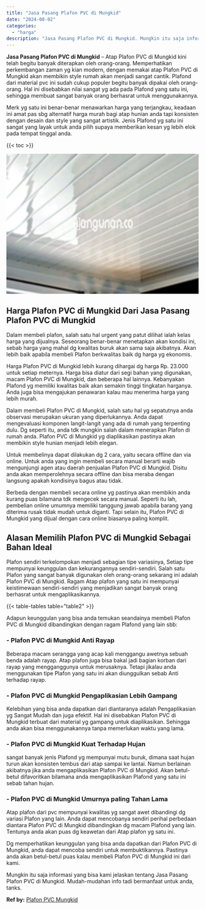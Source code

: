 ```yaml
---
title: "Jasa Pasang Plafon PVC di Mungkid"
date: "2024-08-02"
categories: 
  - "harga"
description: "Jasa Pasang Plafon PVC di Mungkid. Mungkin itu saja informasi yang bisa kami jelaskan tentang Jasa Pasang Plafon PVC di Mungkid. Mudah-mudahan info tadi berm..."
---
```


**Jasa Pasang Plafon PVC di Mungkid** – Atap Plafon PVC di Mungkid kini telah begitu banyak diterapkan oleh orang-orang. Memperhatikan perkembangan zaman yg kian modern, dengan memakai atap Plafon PVC di Mungkid akan membikin style rumah akan menjadi sangat cantik. Plafond dari material pvc ini sudah cukup populer begitu banyak dipakai oleh orang-orang. Hal ini disebabkan nilai sangat yg ada pada Plafond yang satu ini, sehingga membuat sangat banyak orang berhasrat untuk menggunakannya.

Merk yg satu ini benar-benar menawarkan harga yang terjangkau, keadaan ini amat pas sbg alternatif harga murah bagi atap hunian anda tapi konsisten dengan desain dan style yang sangat artistik. Jenis Plafond yg satu ini sangat yang layak untuk anda pilih supaya memberikan kesan yg lebih elok pada tempat tinggal anda.

{{< toc >}}

![Jasa Pasang Plafon PVC di Mungkid](/images/flafond-pvc-murah09.png)

## Harga Plafon PVC di Mungkid Dari Jasa Pasang Plafon PVC di Mungkid

Dalam membeli plafon, salah satu hal urgent yang patut dilihat ialah kelas harga yang dijualnya. Seseorang benar-benar menetapkan akan kondisi ini, sebab harga yang mahal dg kwalitas buruk akan sama saja akibatnya. Akan lebih baik apabila membeli Plafon berkwalitas baik dg harga yg ekonomis.

Harga Plafon PVC di Mungkid lebih kurang dihargai dg harga Rp. 23.000 untuk setiap meternya. Harga bisa diatur dari segi bahan yang digunakan, macam Plafon PVC di Mungkid, dan beberapa hal lainnya. Kebanyakan Plafond yg memiliki kwalitas baik akan semakin tinggi tingkatan harganya. Anda juga bisa mengajukan penawaran kalau mau menerima harga yang lebih murah.

Dalam membeli Plafon PVC di Mungkid, salah satu hal yg sepatutnya anda observasi merupakan ukuran yang diperlukannya. Anda dapat mengevaluasi komponen langit-langit yang ada di rumah yang terpenting dulu. Dg seperti itu, anda tdk mungkin salah dalam menerapkan Plafon di rumah anda. Plafon PVC di Mungkid yg diaplikasikan pastinya akan membikin style hunian menjadi lebih elegan.

Untuk membelinya dapat dilakukan dg 2 cara, yaitu secara offline dan via online. Untuk anda yang ingin membeli secara manual berarti wajib mengunjungi agen atau daerah penjualan Plafon PVC di Mungkid. Disitu anda akan memperolehnya secara offline dan bisa meraba dengan langsung apakah kondisinya bagus atau tidak.

Berbeda dengan membeli secara online yg pastinya akan membikin anda kurang puas bilamana tdk mengecek secara manual. Seperti itu lah, pembelian online umumnya memiliki tanggung jawab apabila barang yang diterima rusak tidak mudah untuk diganti. Tapi selain itu, Plafon PVC di Mungkid yang dijual dengan cara online biasanya paling komplit.

## Alasan Memilih Plafon PVC di Mungkid Sebagai Bahan Ideal

Plafon sendiri terkelompokan menjadi sebagian tipe variasinya, Setiap tipe mempunyai keunggulan dan kekurangannya sendiri-sendiri. Salah satu Plafon yang sangat banyak digunakan oleh orang-orang sekarang ini adalah Plafon PVC di Mungkid. Ragam Atap plafon yang satu ini mempunyai keistimewaan sendiri-sendiri yang menjadikan sangat banyak orang berhasrat untuk mengaplikasikannya.

{{< table-tables table="table2" >}}

Adapun keunggulan yang bisa anda temukan seandainya membeli Plafon PVC di Mungkid dibandingkan dengan ragam Plafond yang lain sbb:

### \- Plafon PVC di Mungkid Anti Rayap

Beberapa macam serangga yang acap kali menggangu awetnya sebuah benda adalah rayap. Atap plafon juga bisa bakal jadi bagian korban dari rayap yang mengganggunya untuk merusaknya. Tetapi jikalau anda menggunakan tipe Plafon yang satu ini akan diunggulkan sebab Anti terhadap rayap.

### \- Plafon PVC di Mungkid Pengaplikasian Lebih Gampang

Kelebihan yang bisa anda dapatkan dari diantaranya adalah Pengaplikasian yg Sangat Mudah dan juga efektif. Hal ini disebabkan Plafon PVC di Mungkid terbuat dari material yg gampang untuk diaplikasikan. Sehingga anda akan bisa menggunakannya tanpa memerlukan waktu yang lama.

### \- Plafon PVC di Mungkid Kuat Terhadap Hujan

sangat banyak jenis Plafond yg mempunyai mutu buruk, dimana saat hujan turun akan konsisten tembus dari atap sampai ke lantai. Namun berlainan akibatnya jika anda mengaplikasikan Plafon PVC di Mungkid. Akan betul-betul difavoritkan bilamana anda mengaplikasikan Plafond yang satu ini sebab tahan hujan.

### \- Plafon PVC di Mungkid Umurnya paling Tahan Lama

Atap plafon dari pvc mempunyai kwalitas yg sangat awet dibandingi dg variasi Plafon yang lain. Anda dapat mencobanya sendiri perihal perbedaan diantara Plafon PVC di Mungkid dibandingkan dg macam Plafond yang lain. Tentunya anda akan puas dg keawetan dari Atap plafon yg satu ini.

Dg memperhatikan keunggulan yang bisa anda dapatkan dari Plafon PVC di Mungkid, anda dapat mencoba sendiri untuk membuktikannya. Pastinya anda akan betul-betul puas kalau membeli Plafon PVC di Mungkid ini dari kami.

Mungkin itu saja informasi yang bisa kami jelaskan tentang Jasa Pasang Plafon PVC di Mungkid. Mudah-mudahan info tadi bermanfaat untuk anda, tanks.

**Ref by:** [Plafon PVC Mungkid](https://id.wikipedia.org/wiki/Plafon)
